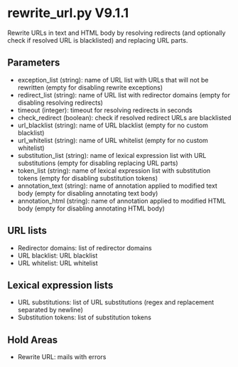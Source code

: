 rewrite_url.py V9.1.1
=====================

Rewrite URLs in text and HTML body by resolving redirects (and optionally check if resolved URL is blacklisted) and replacing URL parts.

## Parameters
* exception_list (string): name of URL list with URLs that will not be rewritten (empty for disabling rewrite exceptions)
* redirect_list (string): name of URL list with redirector domains (empty for disabling resolving redirects)
* timeout (integer): timeout for resolving redirects in seconds
* check_redirect (boolean): check if resolved redirect URLs are blacklisted
* url_blacklist (string): name of URL blacklist (empty for no custom blacklist)
* url_whitelist (string): name of URL whitelist (empty for no custom whitelist)
* substitution_list (string): name of lexical expression list with URL substitutions (empty for disabling replacing URL parts)
* token_list (string): name of lexical expression list with substitution tokens (empty for disabling substitution tokens)
* annotation_text (string): name of annotation applied to modified text body (empty for disabling annotating text body)
* annotation_html (string): name of annotation applied to modified HTML body (empty for disabling annotating HTML body)

## URL lists
* Redirector domains: list of redirector domains
* URL blacklist: URL blacklist
* URL whitelist: URL whitelist

## Lexical expression lists
* URL substitutions: list of URL substitutions (regex and replacement separated by newline)
* Substitution tokens: list of substitution tokens

## Hold Areas
* Rewrite URL: mails with errors
